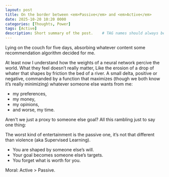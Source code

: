 ```yaml
---
layout: post
title: On the border between <em>Passive</em> and <em>Active</em>
date: 2025-10-20 10:20 0000
categories: [Thoughts, Power]
tags: [Active] 
description: Short summary of the post.    # TAG names should always be lowercase
---
```


Lying on the couch for five days, absorbing whatever content some recommendation algorithm decided for me.

At least now I understand how the weights of a neural network percive the world. What they feel doesn’t really matter, Like the erosion of a drop of whater that shapes by friction the bed of a river. A small delta, positive or negative, commanded by a function that maximizes (though we both know it’s really minimizing) whatever someone else wants from me:
- my preferences,
- my money, 
- my opinions,
- and worse, my time.

Aren't we just a proxy to someone else goal? 
All this rambling just to say one thing:

The worst kind of entertainment is the passive one, it’s not that different than violence (aka Supervised Learning).
- You are shaped by someone else’s will.
- Your goal becomes someone else’s targets.
- You forget what is worth for you.

Moral: Active > Passive.
